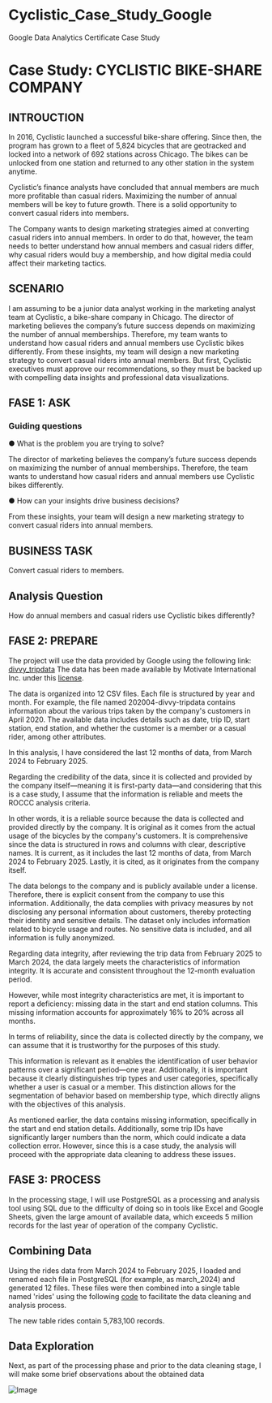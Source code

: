 # Cyclistic_Case_Study_Google
Google Data Analytics Certificate Case Study
# Case Study: CYCLISTIC BIKE-SHARE COMPANY 

## INTROUCTION

In 2016, Cyclistic launched a successful bike-share offering. Since then, the program has grown
to a fleet of 5,824 bicycles that are geotracked and locked into a network of 692 stations across
Chicago. The bikes can be unlocked from one station and returned to any other station in the
system anytime.

Cyclistic’s finance analysts have concluded that annual members are much more profitable
than casual riders.  Maximizing the number of annual members will be key to future growth. There is a solid opportunity to convert casual riders into members.

The Company wants to design marketing strategies aimed at converting casual riders into
annual members. In order to do that, however, the team needs to better understand how
annual members and casual riders differ, why casual riders would buy a membership, and how
digital media could affect their marketing tactics.

## SCENARIO

I am assuming to be a junior data analyst working in the marketing analyst team at Cyclistic, a bike-share company in Chicago. The director of marketing believes the company’s future success depends on maximizing the number of annual memberships. Therefore, my team wants to understand how casual riders and annual members use Cyclistic bikes differently. From these insights, my team will design a new marketing strategy to convert casual riders into annual members. But first, Cyclistic executives must approve our recommendations, so they must be backed up with compelling data insights and professional data visualizations.

## FASE 1: ASK

### Guiding questions
● What is the problem you are trying to solve?

The director of marketing believes the company’s future success
depends on maximizing the number of annual memberships. Therefore, 
the team wants to understand how casual riders and annual members use Cyclistic bikes differently.

● How can your insights drive business decisions?

From these insights, your team will design a new marketing strategy to convert casual riders into annual
members. 

## BUSINESS TASK

Convert casual riders to members.

## Analysis Question

How do annual members and casual riders use Cyclistic bikes differently?

## FASE 2: PREPARE

The project will use the data provided by Google using the following link: [divvy_tripdata](https://divvy-tripdata.s3.amazonaws.com/index.html) The data has been made available by Motivate International Inc. under this [license](https://divvybikes.com/data-license-agreement).

The data is organized into 12 CSV files. Each file is structured by year and month. For example, the file named 202004-divvy-tripdata contains information about the various trips taken by the company's customers in April 2020. The available data includes details such as date, trip ID, start station, end station, and whether the customer is a member or a casual rider, among other attributes.

In this analysis, I have considered the last 12 months of data, from March 2024 to February 2025.

Regarding the credibility of the data, since it is collected and provided by the company itself—meaning it is first-party data—and considering that this is a case study, I assume that the information is reliable and meets the ROCCC analysis criteria.

In other words, it is a reliable source because the data is collected and provided directly by the company. It is original as it comes from the actual usage of the bicycles by the company's customers. It is comprehensive since the data is structured in rows and columns with clear, descriptive names. It is current, as it includes the last 12 months of data, from March 2024 to February 2025. Lastly, it is cited, as it originates from the company itself.

The data belongs to the company and is publicly available under a license. Therefore, there is explicit consent from the company to use this information. Additionally, the data complies with privacy measures by not disclosing any personal information about customers, thereby protecting their identity and sensitive details. The dataset only includes information related to bicycle usage and routes. No sensitive data is included, and all information is fully anonymized.

Regarding data integrity, after reviewing the trip data from February 2025 to March 2024, the data largely meets the characteristics of information integrity. It is accurate and consistent throughout the 12-month evaluation period.

However, while most integrity characteristics are met, it is important to report a deficiency: missing data in the start and end station columns. This missing information accounts for approximately 16% to 20% across all months.

In terms of reliability, since the data is collected directly by the company, we can assume that it is trustworthy for the purposes of this study.

 This information is relevant as it enables the identification of user behavior patterns over a significant period—one year. Additionally, it is important because it clearly distinguishes trip types and user categories, specifically whether a user is casual or a member. This distinction allows for the segmentation of behavior based on membership type, which directly aligns with the objectives of this analysis.

As mentioned earlier, the data contains missing information, specifically in the start and end station details. Additionally, some trip IDs have significantly larger numbers than the norm, which could indicate a data collection error. However, since this is a case study, the analysis will proceed with the appropriate data cleaning to address these issues.

## FASE 3: PROCESS

In the processing stage, I will use PostgreSQL as a processing and analysis tool using SQL due to the difficulty of doing so in tools like Excel and Google Sheets, given the large amount of available data, which exceeds 5 million records for the last year of operation of the company Cyclistic.

## Combining Data

Using the rides data from March 2024 to February 2025, I loaded and renamed each file in PostgreSQL (for example, as march_2024) and generated 12 files. These files were then combined into a single table named 'rides' using the following [code](Data_Combining_sql) to facilitate the data cleaning and analysis process.

The new table rides contain 5,783,100 records.

## Data Exploration

Next, as part of the processing phase and prior to the data cleaning stage, I will make some brief observations about the obtained data

![Image](https://github.com/user-attachments/assets/141187cb-d078-44ab-b800-f28e7c154163)

















